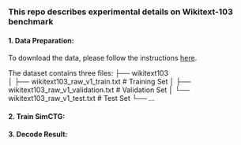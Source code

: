 ### This repo describes experimental details on Wikitext-103 benchmark
#### 1. Data Preparation:
To download the data, please follow the instructions [here](https://github.com/yxuansu/SimCTG/tree/main/data).

The dataset contains three files:
    ├── wikitext103                    
    │   ├── wikitext103_raw_v1_train.txt          # Training Set
    │   ├── wikitext103_raw_v1_validation.txt     # Validation Set
    │   └── wikitext103_raw_v1_test.txt           # Test Set
    └── ...

#### 2. Train SimCTG:

#### 3. Decode Result:
